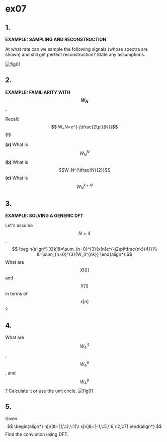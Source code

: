 # ex07

## 1.
__EXAMPLE: SAMPLING AND RECONSTRUCTION__

At what rate can we sample the following signals (whose spectra are shown) and still get perfect reconstruction? State any assumptions.

![fig01](ex07/ex07-fig01.png)


## 2.
__EXAMPLE: FAMILIARITY WITH $$W_N$$.__

Recall:
$$
W_N=e^{-j\tfrac{2\pi}{N}}$$
$$

**(a)** What is $$W_N^{N}$$
**(b)** What is $$W_N^{\tfrac{N}{2}}$$
**(c)** What is $$W_N^{k+N}$$


## 3.
__EXAMPLE: SOLVING A GENERIC DFT__

Let's assume $$N=4$$.
$$
\begin{align*}
X[k]&=\sum_{n=0}^{3}{x[n]e^{-j2\pi\tfrac{nk}{4}}}\\
&=\sum_{n=0}^{3}{W_4^{nk}}
\end{align*}
$$
What are $$X[0]$$ and $$X[1]$$ in terms of $$x[n]$$?


## 4.
What are $$W_4^4$$, $$W_4^6$$, and $$W_4^9$$? 
Calculate it or use the unit circle.
![fig01](ex07/ex07-fig01.png)


## 5.
Given
$$
\begin{align*}
h[n]&=[1,\:2,\:1]\\
x[n]&=[-1,\:5,\:6,\:2,\:7]
\end{align*}
$$
Find the convlution using DFT.
